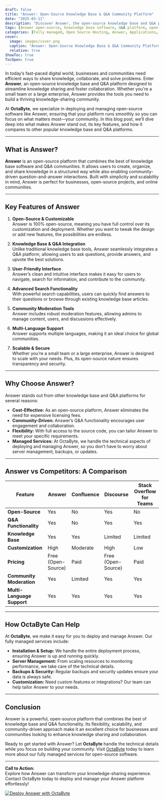 ```yaml
---
draft: false
title: "Answer: Open-Source Knowledge Base & Q&A Community Platform"
date: "2025-03-11"
description: "Discover Answer, the open-source knowledge base and Q&A platform that empowers teams to collaborate, share knowledge, and solve problems efficiently. Learn why Answer is the perfect choice for businesses looking to build a robust community-driven knowledge base."
tags: [Answer open-source, knowledge base software, Q&A platform, open-source community software, Answer vs competitors, knowledge management tools, OctaByte managed services]
categories: [Fully managed, Open Source Hosting, Answer, Applications, Documentation, Forum Community]
cover:
  image: images/cover.png
  caption: "Answer: Open-Source Knowledge Base & Q&A Community Platform"
  relative: true
ShowToc: true
TocOpen: true
---
```



In today’s fast-paced digital world, businesses and communities need efficient ways to share knowledge, collaborate, and solve problems. Enter **Answer**, an open-source knowledge base and Q&A platform designed to streamline knowledge sharing and foster collaboration. Whether you're a small team or a large enterprise, Answer provides the tools you need to build a thriving knowledge-sharing community.

At **OctaByte**, we specialize in deploying and managing open-source software like Answer, ensuring that your platform runs smoothly so you can focus on what matters most—your community. In this blog post, we’ll dive deep into what makes Answer stand out, its key features, and how it compares to other popular knowledge base and Q&A platforms.

---

## What is Answer?

**Answer** is an open-source platform that combines the best of knowledge base software and Q&A communities. It allows users to create, organize, and share knowledge in a structured way while also enabling community-driven question-and-answer interactions. Built with simplicity and scalability in mind, Answer is perfect for businesses, open-source projects, and online communities.

---

## Key Features of Answer

1. **Open-Source & Customizable**  
   Answer is 100% open-source, meaning you have full control over its customization and deployment. Whether you want to tweak the design or add new features, the possibilities are endless.

2. **Knowledge Base & Q&A Integration**  
   Unlike traditional knowledge base tools, Answer seamlessly integrates a Q&A platform, allowing users to ask questions, provide answers, and upvote the best solutions.

3. **User-Friendly Interface**  
   Answer’s clean and intuitive interface makes it easy for users to navigate, search for information, and contribute to the community.

4. **Advanced Search Functionality**  
   With powerful search capabilities, users can quickly find answers to their questions or browse through existing knowledge base articles.

5. **Community Moderation Tools**  
   Answer includes robust moderation features, allowing admins to manage content, users, and discussions effectively.

6. **Multi-Language Support**  
   Answer supports multiple languages, making it an ideal choice for global communities.

7. **Scalable & Secure**  
   Whether you’re a small team or a large enterprise, Answer is designed to scale with your needs. Plus, its open-source nature ensures transparency and security.

---

## Why Choose Answer?

Answer stands out from other knowledge base and Q&A platforms for several reasons:

- **Cost-Effective:** As an open-source platform, Answer eliminates the need for expensive licensing fees.
- **Community-Driven:** Answer’s Q&A functionality encourages user engagement and collaboration.
- **Flexibility:** With full access to the source code, you can tailor Answer to meet your specific requirements.
- **Managed Services:** At OctaByte, we handle the technical aspects of deploying and managing Answer, so you don’t have to worry about server management, backups, or updates.

---

## Answer vs Competitors: A Comparison

| Feature                  | Answer               | Confluence           | Discourse            | Stack Overflow for Teams |
|--------------------------|----------------------|----------------------|----------------------|--------------------------|
| **Open-Source**          | Yes                  | No                   | Yes                  | No                       |
| **Q&A Functionality**    | Yes                  | No                   | Yes                  | Yes                      |
| **Knowledge Base**       | Yes                  | Yes                  | Limited              | Limited                  |
| **Customization**        | High                 | Moderate             | High                 | Low                      |
| **Pricing**              | Free (Open-Source)   | Paid                 | Free (Open-Source)   | Paid                     |
| **Community Moderation** | Yes                  | Limited              | Yes                  | Yes                      |
| **Multi-Language Support**| Yes                  | Yes                  | Yes                  | Yes                      |

---

## How OctaByte Can Help

At **OctaByte**, we make it easy for you to deploy and manage Answer. Our fully managed services include:

- **Installation & Setup:** We handle the entire deployment process, ensuring Answer is up and running quickly.
- **Server Management:** From scaling resources to monitoring performance, we take care of the technical details.
- **Backups & Security:** Regular backups and security updates ensure your data is always safe.
- **Customization:** Need custom features or integrations? Our team can help tailor Answer to your needs.

---

## Conclusion

Answer is a powerful, open-source platform that combines the best of knowledge base and Q&A functionality. Its flexibility, scalability, and community-driven approach make it an excellent choice for businesses and communities looking to enhance knowledge sharing and collaboration.

Ready to get started with Answer? Let **OctaByte** handle the technical details while you focus on building your community. Visit [OctaByte](https://octabyte.io) today to learn more about our fully managed services for open-source software.

---

**Call to Action:**  
Explore how Answer can transform your knowledge-sharing experience. Contact OctaByte today to deploy and manage your Answer platform effortlessly!

[![Deploy Answer with OctaByte](/images/deploy-on-octabyte.png)](https://octabyte.io/fully-managed-open-source-services/applications/documentation/answer)